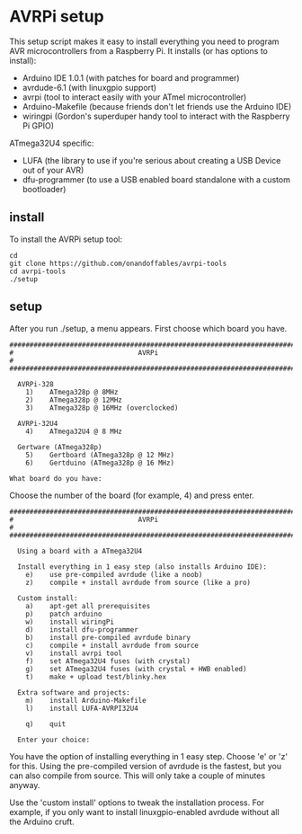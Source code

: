 AVRPi setup
===========

This setup script makes it easy to install everything you need to program AVR microcontrollers from a Raspberry Pi. It installs (or has options to install):

- Arduino IDE 1.0.1 (with patches for board and programmer)
- avrdude-6.1 (with linuxgpio support)
- avrpi (tool to interact easily with your ATmel microcontroller)
- Arduino-Makefile (because friends don't let friends use the Arduino IDE)
- wiringpi (Gordon's superduper handy tool to interact with the Raspberry Pi GPIO)

ATmega32U4 specific:

- LUFA (the library to use if you're serious about creating a USB Device out of your AVR)
- dfu-programmer (to use a USB enabled board standalone with a custom bootloader)

install
-------

To install the AVRPi setup tool:

	cd
	git clone https://github.com/onandoffables/avrpi-tools
	cd avrpi-tools
	./setup

setup
-----

After you run ./setup, a menu appears. First choose which board you have.

	#######################################################################
	#                               AVRPi                                 #
	#######################################################################

	  AVRPi-328
		1)    ATmega328p @ 8MHz
		2)    ATmega328p @ 12MHz
		3)    ATmega328p @ 16MHz (overclocked)

	  AVRPi-32U4
		4)    ATmega32U4 @ 8 MHz

	  Gertware (ATmega328p)
		5)    Gertboard (ATmega328p @ 12 MHz)
		6)    Gertduino (ATmega328p @ 16 MHz)

	What board do you have:

Choose the number of the board (for example, 4) and press enter.

	#######################################################################
	#                               AVRPi                                 #
	#######################################################################

	  Using a board with a ATmega32U4

	  Install everything in 1 easy step (also installs Arduino IDE):
		e)    use pre-compiled avrdude (like a noob)
		z)    compile + install avrdude from source (like a pro)

	  Custom install:
		a)    apt-get all prerequisites
		p)    patch arduino
		w)    install wiringPi
		d)    install dfu-programmer
		b)    install pre-compiled avrdude binary
		c)    compile + install avrdude from source
		v)    install avrpi tool
		f)    set ATmega32U4 fuses (with crystal)
		g)    set ATmega32U4 fuses (with crystal + HWB enabled)
		t)    make + upload test/blinky.hex

	  Extra software and projects:
		m)    install Arduino-Makefile
		l)    install LUFA-AVRPI32U4

		q)    quit

	  Enter your choice:

You have the option of installing everything in 1 easy step. Choose 'e' or 'z' for this. Using the pre-compiled version of avrdude is the fastest, but you can also compile from source. This will only take a couple of minutes anyway.

Use the 'custom install' options to tweak the installation process. For example, if you only want to install linuxgpio-enabled avrdude without all the Arduino cruft.
